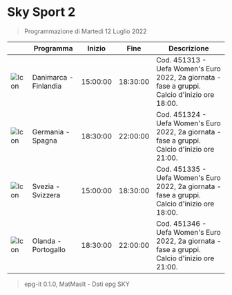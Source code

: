 # Sky Sport 2
> Programmazione di Martedì 12 Luglio 2022

||Programma|Inizio|Fine|Descrizione|
|---|---|---|---|---|
|![Icon](https://guidatv.sky.it/uuid/874882be-c51d-4479-9483-89c743d904b8/cover?md5ChecksumParam=4c552e5e124b099abe962280ac8f09e1)|Danimarca - Finlandia|15:00:00|18:30:00|Cod. 451313 - Uefa Women&#039;s Euro 2022, 2a giornata - fase a gruppi. Calcio d&#039;inizio ore 18:00.
|![Icon](https://guidatv.sky.it/uuid/e7b5fe92-41c1-4c5e-a318-045d5e95e371/cover?md5ChecksumParam=5dcf57ac04b717ba7cdb0b5a703852d8)|Germania - Spagna|18:30:00|22:00:00|Cod. 451324 - Uefa Women&#039;s Euro 2022, 2a giornata - fase a gruppi. Calcio d&#039;inizio ore 21:00.
|![Icon](https://guidatv.sky.it/uuid/456b57cd-a112-447d-b846-551f1f0fac40/cover?md5ChecksumParam=01434aeb3eb16b0d890ee26546730462)|Svezia - Svizzera|15:00:00|18:30:00|Cod. 451335 - Uefa Women&#039;s Euro 2022, 2a giornata - fase a gruppi. Calcio d&#039;inizio ore 18:00.
|![Icon](https://guidatv.sky.it/uuid/ff096384-a15f-4b50-b10f-b7cf3fb9165e/cover?md5ChecksumParam=d30891443044f079bf3e835ee58dd82e)|Olanda - Portogallo|18:30:00|22:00:00|Cod. 451346 - Uefa Women&#039;s Euro 2022, 2a giornata - fase a gruppi. Calcio d&#039;inizio ore 21:00.



 > epg-it 0.1.0, MatMasIt - Dati epg SKY